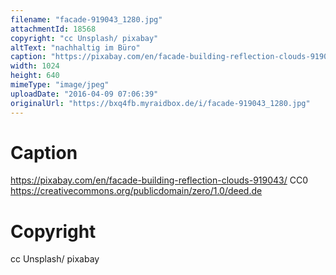 ```yaml
---
filename: "facade-919043_1280.jpg"
attachmentId: 18568
copyright: "cc Unsplash/ pixabay"
altText: "nachhaltig im Büro"
caption: "https://pixabay.com/en/facade-building-reflection-clouds-919043/\nCC0 https://creativecommons.org/publicdomain/zero/1.0/deed.de"
width: 1024
height: 640
mimeType: "image/jpeg"
uploadDate: "2016-04-09 07:06:39"
originalUrl: "https://bxq4fb.myraidbox.de/i/facade-919043_1280.jpg"
---
```


# Caption

https://pixabay.com/en/facade-building-reflection-clouds-919043/
CC0 https://creativecommons.org/publicdomain/zero/1.0/deed.de

# Copyright

cc Unsplash/ pixabay
